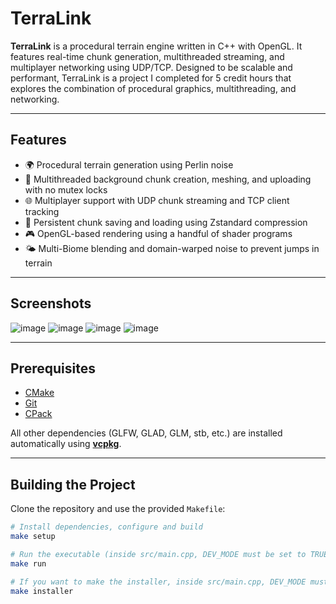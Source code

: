 # TerraLink

**TerraLink** is a procedural terrain engine written in C++ with OpenGL. It features real-time chunk generation, multithreaded streaming, and multiplayer networking using UDP/TCP. Designed to be scalable and performant, TerraLink is a project I completed for 5 credit hours that explores the combination of procedural graphics, multithreading, and networking.

---

## Features

- 🌍 Procedural terrain generation using Perlin noise
- 🧵 Multithreaded background chunk creation, meshing, and uploading with no mutex locks
- 🌐 Multiplayer support with UDP chunk streaming and TCP client tracking
- 💾 Persistent chunk saving and loading using Zstandard compression
- 🎮 OpenGL-based rendering using a handful of shader programs
- 🌤️ Multi-Biome blending and domain-warped noise to prevent jumps in terrain

---

## Screenshots
![image](https://github.com/user-attachments/assets/04f9812d-8f4a-45aa-b12b-3bd1721c6117)
![image](https://github.com/user-attachments/assets/f72bb1cd-3d2f-462f-9bd3-76ea93c215fa)
![image](https://github.com/user-attachments/assets/1d3ff36a-a5cc-4768-943a-8f588c9961e7)
![image](https://github.com/user-attachments/assets/43e0031b-99d4-4b7e-89e8-b8b0fa2fcd64)

---

## Prerequisites

- [CMake](https://cmake.org/)
- [Git](https://git-scm.com/)
- [CPack](https://cmake.org/cmake/help/latest/module/CPack.html)

All other dependencies (GLFW, GLAD, GLM, stb, etc.) are installed automatically using **[vcpkg](https://github.com/microsoft/vcpkg)**.

---

## Building the Project

Clone the repository and use the provided `Makefile`:

```bash
# Install dependencies, configure and build
make setup

# Run the executable (inside src/main.cpp, DEV_MODE must be set to TRUE)
make run

# If you want to make the installer, inside src/main.cpp, DEV_MODE must be set to FALSE
make installer
